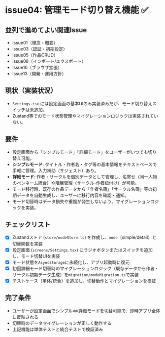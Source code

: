 # issue04: 管理モード切り替え機能 ✅

## 並列で進めてよい関連Issue
- issue01（理念・概要）
- issue03（認証・初期設定）
- issue05（作品CRUD）
- issue08（インポート/エクスポート）
- issue10（ブラウザ拡張）
- issue13（開発・運用方針）

## 現状（実装状況）
- `Settings.tsx` には設定画面の基本UIのみ実装済みだが、モード切り替えスイッチは未追加。
- Zustand等でのモード状態管理やマイグレーションロジックは実装されていない。

## 要件
- 設定画面から「シンプルモード」「詳細モード」をユーザーがいつでも切り替え可能。
- **シンプルモード**: タイトル・作者名・タグ等の基本情報をテキストベースで手軽に管理。入力補助（サジェスト）あり。
- **詳細モード**: 作者・サークルを個別データとして管理し、名寄せ（同一人物のペンネーム統合）や階層管理（サークル-作者紐付け）が可能。
- モード移行時、既存の作品データから「作者名簿」「サークル名簿」等の初期データを自動生成し、ユーザーに移行内容を確認・通知。
- モード切替時はデータ損失や重複が発生しないよう、マイグレーションロジックを実装。

## チェックリスト
- [x] Zustandストア (`store/modeStore.ts`) を作成し、`mode`（simple/detail）と切替関数を実装
- [x] 設定画面 (`screens/Settings.tsx`) にラジオボタンまたはスイッチを追加し、モード切替UIを実装
- [x] モード状態を`AsyncStorage`に永続化し、アプリ起動時に復元
- [x] 初回詳細モード切替時のマイグレーションロジック（既存データから作者・サークル初期データ生成）を`migration/modeMigration.ts`で実装
- [x] テストケース（単体/統合）を追加し、切替動作とマイグレーションを検証

## 完了条件
- ユーザーが設定画面でシンプル⇔詳細モードを切替可能で、即時アプリ全体に反映される
- 切替時のデータマイグレーションが正しく動作する
- 上記機能は単体テストと統合テストで検証済み
